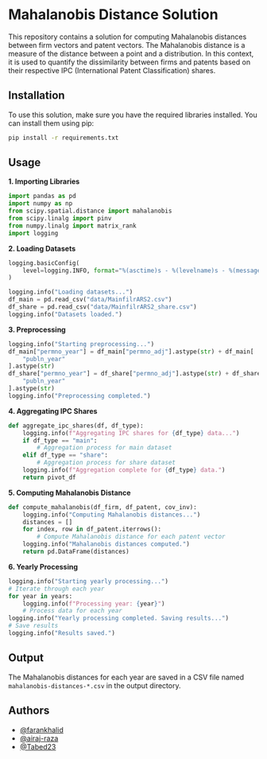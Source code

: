 
# Mahalanobis Distance Solution

This repository contains a solution for computing Mahalanobis distances between firm vectors and patent vectors. The Mahalanobis distance is a measure of the distance between a point and a distribution. In this context, it is used to quantify the dissimilarity between firms and patents based on their respective IPC (International Patent Classification) shares.
## Installation

To use this solution, make sure you have the required libraries installed. You can install them using pip:
```bash
pip install -r requirements.txt
```
    
## Usage
**1. Importing Libraries**
```python
import pandas as pd
import numpy as np
from scipy.spatial.distance import mahalanobis
from scipy.linalg import pinv
from numpy.linalg import matrix_rank
import logging
```
**2. Loading Datasets**
```python
logging.basicConfig(
    level=logging.INFO, format="%(asctime)s - %(levelname)s - %(message)s"
)

logging.info("Loading datasets...")
df_main = pd.read_csv("data/MainfilrARS2.csv")
df_share = pd.read_csv("data/MainfilrARS2_share.csv")
logging.info("Datasets loaded.")
```
**3. Preprocessing**
```python
logging.info("Starting preprocessing...")
df_main["permno_year"] = df_main["permno_adj"].astype(str) + df_main[
    "publn_year"
].astype(str)
df_share["permno_year"] = df_share["permno_adj"].astype(str) + df_share[
    "publn_year"
].astype(str)
logging.info("Preprocessing completed.")
```
**4. Aggregating IPC Shares**
```python
def aggregate_ipc_shares(df, df_type):
    logging.info(f"Aggregating IPC shares for {df_type} data...")
    if df_type == "main":
        # Aggregation process for main dataset
    elif df_type == "share":
        # Aggregation process for share dataset
    logging.info(f"Aggregation complete for {df_type} data.")
    return pivot_df
```
**5. Computing Mahalanobis Distance**
```python
def compute_mahalanobis(df_firm, df_patent, cov_inv):
    logging.info("Computing Mahalanobis distances...")
    distances = []
    for index, row in df_patent.iterrows():
        # Compute Mahalanobis distance for each patent vector
    logging.info("Mahalanobis distances computed.")
    return pd.DataFrame(distances)
```
**6. Yearly Processing**
```python
logging.info("Starting yearly processing...")
# Iterate through each year
for year in years:
    logging.info(f"Processing year: {year}")
    # Process data for each year
logging.info("Yearly processing completed. Saving results...")
# Save results
logging.info("Results saved.")
```
## Output
The Mahalanobis distances for each year are saved in a CSV file named `mahalanobis-distances-*.csv` in the output directory.
## Authors

- [@farankhalid](https://www.github.com/farankhalid)
- [@airaj-raza](https://github.com/airaj-raza)
- [@Tabed23](https://github.com/Tabed23)
